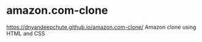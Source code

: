 # amazon.com-clone
https://dnyandeepchute.github.io/amazon.com-clone/
Amazon clone using HTML and CSS
